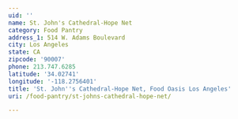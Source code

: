 ```yaml
---
uid: ''
name: St. John's Cathedral-Hope Net
category: Food Pantry
address_1: 514 W. Adams Boulevard
city: Los Angeles
state: CA
zipcode: '90007'
phone: 213.747.6285
latitude: '34.02741'
longitude: '-118.2756401'
title: 'St. John''s Cathedral-Hope Net, Food Oasis Los Angeles'
uri: /food-pantry/st-johns-cathedral-hope-net/

---
```

